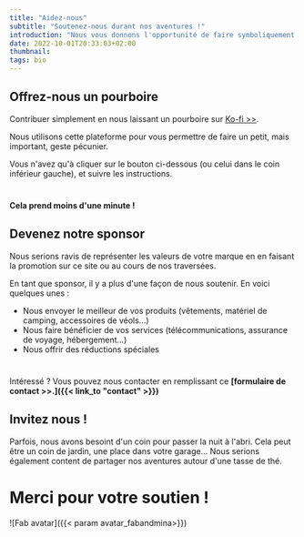 ```yaml
---
title: "Aidez-nous"
subtitle: "Soutenez-nous durant nos aventures !"
introduction: "Nous vous donnons l'opportunité de faire symboliquement parti de notre périple. Vous trouverez ici quelques moyens pour contribuer en toute simplicité."
date: 2022-10-01T20:33:03+02:00
thumbnail:
tags: bio
---
```

## Offrez-nous un pourboire
Contribuer simplement en nous laissant un pourboire sur [Ko-fi >>](https://ko-fi.com/about).

Nous utilisons cette plateforme pour vous permettre de faire un petit, mais important, geste pécunier.

Vous n'avez qu'à cliquer sur le bouton ci-dessous (ou celui dans le coin inférieur gauche), et suivre les instructions. 

#
<script type='text/javascript' src='https://storage.ko-fi.com/cdn/widget/Widget_2.js'></script><script type='text/javascript'>kofiwidget2.init('Support Me on Ko-fi', '#2292F3', 'Z8Z3FT4I2');kofiwidget2.draw();</script> 

#
**Cela prend moins d'une minute !**
## Devenez notre sponsor
Nous serions ravis de représenter les valeurs de votre marque en en faisant la promotion sur ce site ou au cours de nos traversées.

En tant que sponsor, il y a plus d'une façon de nous soutenir. En voici quelques unes :
- Nous envoyer le meilleur de vos produits (vêtements, matériel de camping, accessoires de véols...)
- Nous faire bénéficier de vos services (télécommunications, assurance de voyage, hébergement...)
- Nous offrir des réductions spéciales

#
Intéressé ? Vous pouvez nous contacter en remplissant ce **[formulaire de contact >>.]({{< link_to "contact" >}})**


## Invitez nous !
Parfois, nous avons besoint d'un coin pour passer la nuit à l'abri. Cela peut être un coin de jardin, une place dans votre garage... Nous serions également content de partager nos aventures autour d'une tasse de thé.

# Merci pour votre soutien !
![Fab avatar]({{< param avatar_fabandmina>}})
